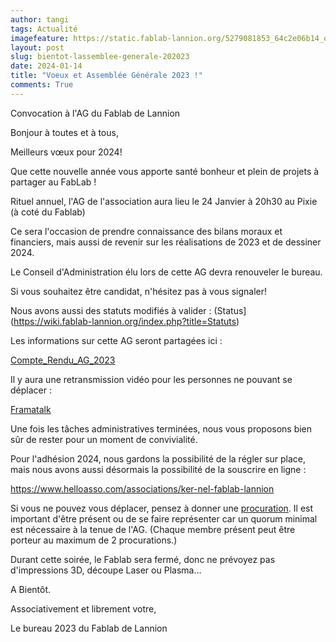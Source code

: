 ```yaml
---
author: tangi
tags: Actualité
imagefeature: https://static.fablab-lannion.org/5279081853_64c2e06b14_o1-300x234.jpg
layout: post
slug: bientot-lassemblee-generale-202023
date: 2024-01-14
title: "Voeux et Assemblée Générale 2023 !"
comments: True
---
```


Convocation à l'AG du Fablab de Lannion

Bonjour à toutes et à tous, 

Meilleurs vœux pour 2024!

Que cette nouvelle année vous apporte santé bonheur et plein de projets à partager au FabLab !

Rituel annuel, l'AG de l'association aura lieu le 24 Janvier à 20h30 au Pixie (à coté du Fablab)

Ce sera l'occasion de prendre connaissance des bilans moraux et financiers, mais aussi de revenir sur les réalisations de 2023 et de dessiner 2024. 

Le Conseil d'Administration élu lors de cette AG devra renouveler le bureau. 

Si vous souhaitez être candidat, n'hésitez pas à vous signaler!

Nous avons aussi des statuts modifiés à valider : (Status](https://wiki.fablab-lannion.org/index.php?title=Statuts)

Les informations sur cette AG seront partagées ici :

[Compte_Rendu_AG_2023](https://wiki.fablab-lannion.org//index.php?title=Compte_Rendu_AG_2023)

Il y aura une retransmission vidéo pour les personnes ne pouvant se déplacer : 

[Framatalk](https://framatalk.org/agfablablanniona5aj)

Une fois les tâches administratives terminées, nous vous proposons bien sûr de rester pour un moment de convivialité.

Pour l'adhésion 2024, nous gardons la possibilité de la régler sur place, mais nous avons aussi désormais la possibilité de la souscrire en ligne :

https://www.helloasso.com/associations/ker-nel-fablab-lannion

Si vous ne pouvez vous déplacer, pensez à donner une
[procuration](http://wiki.fablab-lannion.org/index.php?title=Fichier:Pouvoir_ag.odt). 
Il est important d'être présent ou de se faire représenter car un quorum minimal est nécessaire à la tenue de l'AG.
(Chaque membre présent peut être porteur au maximum de 2 procurations.)

Durant cette soirée, le Fablab sera fermé, donc ne prévoyez pas d'impressions 3D, découpe Laser ou Plasma...

A Bientôt.

Associativement et librement votre,

Le bureau 2023 du Fablab de Lannion
